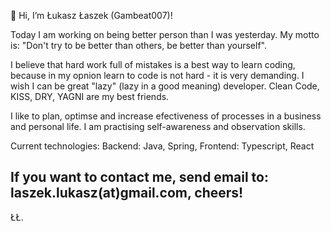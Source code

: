 👋 Hi, I’m Łukasz Łaszek (Gambeat007)!

Today I am working on being better person than I was yesterday. 
My motto is: "Don't try to be better than others, be better than yourself".

I believe that hard work full of mistakes is a best way to learn coding, 
because in my opnion learn to code is not hard - it is very demanding.
I wish I can be great "lazy" (lazy in a good meaning) developer. 
Clean Code, KISS, DRY, YAGNI are my best friends. 

I like to plan, optimse and increase efectiveness of processes in a business and personal life. 
I am practising self-awareness and observation skills.

Current technologies:
Backend: Java, Spring,
Frontend: Typescript, React

If you want to contact me, send email to: laszek.lukasz(at)gmail.com,
cheers!
--
ŁŁ.
